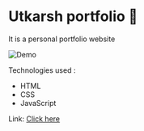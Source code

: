 # Utkarsh portfolio 📄
It is a personal portfolio website  

![Demo](https://github.com/utkarshpayal/MyPortfolio/assets/104209135/777f5945-cbc6-45e5-a703-9b78ea11c550)

Technologies used : 
- HTML
- CSS
- JavaScript


Link: [Click here](https://utkarsh-payal.me/)
